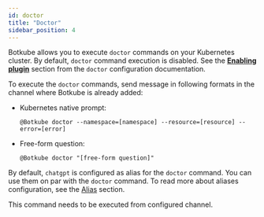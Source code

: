 ```yaml
---
id: doctor
title: "Doctor"
sidebar_position: 4
---
```


Botkube allows you to execute `doctor` commands on your Kubernetes cluster. By default, `doctor` command execution is disabled. See the [**Enabling plugin**](../../configuration/executor/doctor.md#enabling-plugin) section from the `doctor` configuration documentation.

To execute the `doctor` commands, send message in following formats in the channel where Botkube is already added:
- Kubernetes native prompt:
    ```
    @Botkube doctor --namespace=[namespace] --resource=[resource] --error=[error]
    ```
- Free-form question:
  ```
  @Botkube doctor "[free-form question]"
  ```

By default, `chatgpt` is configured as alias for the `doctor` command. You can use them on par with the `doctor` command. To read more about aliases configuration, see the [Alias](../../configuration/alias.md) section.

This command needs to be executed from configured channel.
